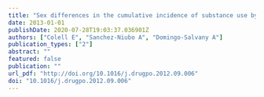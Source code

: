 ```yaml
---
title: "Sex differences in the cumulative incidence of substance use by birth cohort."
date: 2013-01-01
publishDate: 2020-07-28T19:03:37.036901Z
authors: ["Colell E", "Sanchez-Niubo A", "Domingo-Salvany A"]
publication_types: ["2"]
abstract: ""
featured: false
publication: ""
url_pdf: "http://doi.org/10.1016/j.drugpo.2012.09.006"
doi: "10.1016/j.drugpo.2012.09.006"
---
```


